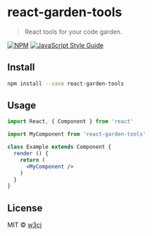 # react-garden-tools

> React tools for your code garden.

[![NPM](https://img.shields.io/npm/v/react-garden-tools.svg)](https://www.npmjs.com/package/react-garden-tools) [![JavaScript Style Guide](https://img.shields.io/badge/code_style-standard-brightgreen.svg)](https://standardjs.com)

## Install

```bash
npm install --save react-garden-tools
```

## Usage

```jsx
import React, { Component } from 'react'

import MyComponent from 'react-garden-tools'

class Example extends Component {
  render () {
    return (
      <MyComponent />
    )
  }
}
```

## License

MIT © [w3cj](https://github.com/w3cj)
